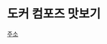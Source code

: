 # 도커 컴포즈 맛보기

[주소](https://medium.com/@goodcrinmes/%EB%8F%84%EC%BB%A4-%EC%BB%B4%ED%8F%AC%EC%A6%88-%EC%82%AC%EC%9A%A9%ED%95%B4%EB%B3%B4%EA%B8%B0-a33fed7c9872)
